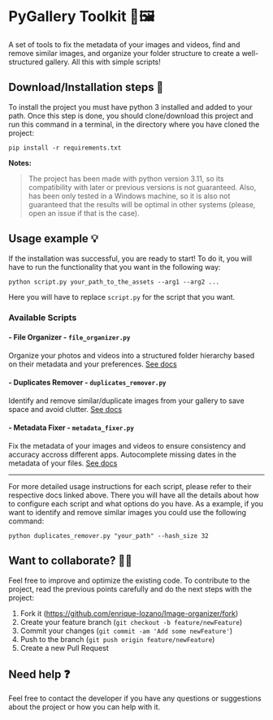 # PyGallery Toolkit 📂🖼️​​

A set of tools to fix the metadata of your images and videos, find and remove similar images, and organize your folder structure to create a well-structured gallery. All this with simple scripts!

## Download/Installation steps 🚀

To install the project you must have python 3 installed and added to your path. Once this step is done, you should clone/download this project and run this command in a terminal, in the directory where you have cloned the project:

```
pip install -r requirements.txt
```

**Notes:**

> The project has been made with python version 3.11, so its compatibility with later or previous versions is not guaranteed. Also, has been only tested in a Windows machine, so it is also not guaranteed that the results will be optimal in other systems (please, open an issue if that is the case).

## Usage example 💡

If the installation was successful, you are ready to start! To do it, you will have to run the functionality that you want in the following way:

```
python script.py your_path_to_the_assets --arg1 --arg2 ...
```

Here you will have to replace `script.py` for the script that you want.

### Available Scripts

#### - File Organizer - `file_organizer.py`

Organize your photos and videos into a structured folder hierarchy based on their metadata and your preferences. [See docs](https://github.com/enrique-lozano/PyGallery-Toolkit/blob/main/src/features/file_organizer/README.md)

#### - Duplicates Remover - `duplicates_remover.py`

Identify and remove similar/duplicate images from your gallery to save space and avoid clutter. [See docs](https://github.com/enrique-lozano/PyGallery-Toolkit/blob/main/src/features/duplicates_remover/README.md)

#### - Metadata Fixer - `metadata_fixer.py`

Fix the metadata of your images and videos to ensure consistency and accuracy accross different apps. Autocomplete missing dates in the metadata of your files. [See docs](https://github.com/enrique-lozano/PyGallery-Toolkit/blob/main/src/features/metadata_fixer/README.md)

---

For more detailed usage instructions for each script, please refer to their respective docs linked above. There you will have all the details about how to configure each script and what options do you have. As a example, if you want to identify and remove similar images you could use the following command:

```
python duplicates_remover.py "your_path" --hash_size 32
```

## Want to collaborate? 🙋🏻

Feel free to improve and optimize the existing code. To contribute to the project, read the previous points carefully and do the next steps with the project:

1. Fork it (<https://github.com/enrique-lozano/Image-organizer/fork>)
2. Create your feature branch (`git checkout -b feature/newFeature`)
3. Commit your changes (`git commit -am 'Add some newFeature'`)
4. Push to the branch (`git push origin feature/newFeature`)
5. Create a new Pull Request

## Need help ❓

Feel free to contact the developer if you have any questions or suggestions about the project or how you can help with it.
